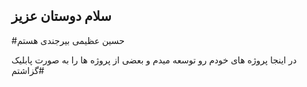 ## سلام دوستان عزیز

#حسین عظیمی بیرجندی هستم 

در اینجا پروژه های خودم رو توسعه میدم  و بعضی از پروژه ها را به صورت پابلیک گزاشتم#
